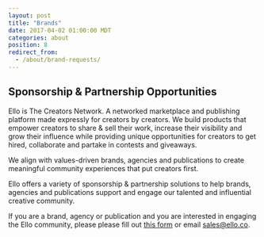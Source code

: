 ```yaml
---
layout: post
title: "Brands"
date: 2017-04-02 01:00:00 MDT
categories: about
position: 8
redirect_from:
  - /about/brand-requests/
---
```


## Sponsorship & Partnership Opportunities

Ello is The Creators Network. A networked marketplace and publishing platform made expressly for creators by creators. We build products that empower creators to share & sell their work, increase their visibility and grow their influence while providing unique opportunities for creators to get hired, collaborate and partake in contests and giveaways. 

We align with values-driven brands, agencies and publications to create meaningful community experiences that put creators first.

Ello offers a variety of sponsorship & partnership solutions to help brands, agencies and publications support and engage our talented and influential creative community.

If you are a brand, agency or publication and you are interested in engaging the Ello community, please please fill out [this form](https://docs.google.com/a/ello.co/forms/d/e/1FAIpQLSf-ZUyWKCWdDkmBVBJQDpiDW7zm0P3SICNLu2HSEOOLUvHC9Q/viewform) or email sales@ello.co. 
